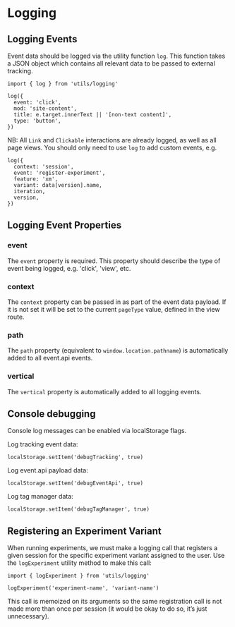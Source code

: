 # Logging

## Logging Events

Event data should be logged via the utility function `log`. This function takes a JSON object which contains all relevant data to be passed to external tracking.

```es6
import { log } from 'utils/logging'

log({
  event: 'click',
  mod: 'site-content',
  title: e.target.innerText || '[non-text content]',
  type: 'button',
})
```

NB: All `Link` and `Clickable` interactions are already logged, as well as all page views. You should only need to use `log` to add custom events, e.g.

```es6
log({
  context: 'session',
  event: 'register-experiment',
  feature: 'xm',
  variant: data[version].name,
  iteration,
  version,
})
```
## Logging Event Properties

### event

The `event` property is required. This property should describe the type of event being logged, e.g. 'click', 'view', etc.

### context

The `context` property can be passed in as part of the event data payload. If it is not set it will be set to the current `pageType` value, defined in the view route.

### path

The `path` property (equivalent to `window.location.pathname`) is automatically added to all event.api events.

### vertical

The `vertical` property is automatically added to all logging events.

## Console debugging

Console log messages can be enabled via localStorage flags.

Log tracking event data:

```es6
localStorage.setItem('debugTracking', true)
```

Log event.api payload data:

```es6
localStorage.setItem('debugEventApi', true)
```

Log tag manager data:

```es6
localStorage.setItem('debugTagManager', true)
```

## Registering an Experiment Variant

When running experiments, we must make a logging call that registers a given session for the specific experiment variant assigned to the user. Use the `logExperiment` utility method to make this call:

```es6
import { logExperiment } from 'utils/logging'

logExperiment('experiment-name', 'variant-name')
```

This call is memoized on its arguments so the same registration call is not made more than once per session (it would be okay to do so, it’s just unnecessary).
